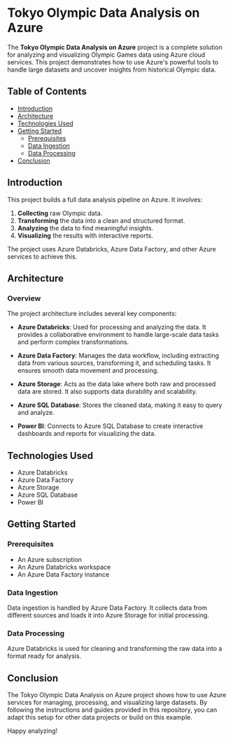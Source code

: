 # Tokyo Olympic Data Analysis on Azure

The **Tokyo Olympic Data Analysis on Azure** project is a complete solution for analyzing and visualizing Olympic Games data using Azure cloud services. This project demonstrates how to use Azure's powerful tools to handle large datasets and uncover insights from historical Olympic data.

## Table of Contents

- [Introduction](#introduction)
- [Architecture](#architecture)
- [Technologies Used](#technologies-used)
- [Getting Started](#getting-started)
  - [Prerequisites](#prerequisites)
  - [Data Ingestion](#data-ingestion)
  - [Data Processing](#data-processing)
- [Conclusion](#conclusion)

## Introduction

This project builds a full data analysis pipeline on Azure. It involves:

1. **Collecting** raw Olympic data.
2. **Transforming** the data into a clean and structured format.
3. **Analyzing** the data to find meaningful insights.
4. **Visualizing** the results with interactive reports.

The project uses Azure Databricks, Azure Data Factory, and other Azure services to achieve this.

## Architecture

### Overview

The project architecture includes several key components:

- **Azure Databricks**: Used for processing and analyzing the data. It provides a collaborative environment to handle large-scale data tasks and perform complex transformations.

- **Azure Data Factory**: Manages the data workflow, including extracting data from various sources, transforming it, and scheduling tasks. It ensures smooth data movement and processing.

- **Azure Storage**: Acts as the data lake where both raw and processed data are stored. It also supports data durability and scalability.

- **Azure SQL Database**: Stores the cleaned data, making it easy to query and analyze.

- **Power BI**: Connects to Azure SQL Database to create interactive dashboards and reports for visualizing the data.

## Technologies Used

- Azure Databricks
- Azure Data Factory
- Azure Storage
- Azure SQL Database
- Power BI

## Getting Started

### Prerequisites

- An Azure subscription
- An Azure Databricks workspace
- An Azure Data Factory instance

### Data Ingestion

Data ingestion is handled by Azure Data Factory. It collects data from different sources and loads it into Azure Storage for initial processing.

### Data Processing

Azure Databricks is used for cleaning and transforming the raw data into a format ready for analysis.

## Conclusion

The Tokyo Olympic Data Analysis on Azure project shows how to use Azure services for managing, processing, and visualizing large datasets. By following the instructions and guides provided in this repository, you can adapt this setup for other data projects or build on this example.

Happy analyzing!
